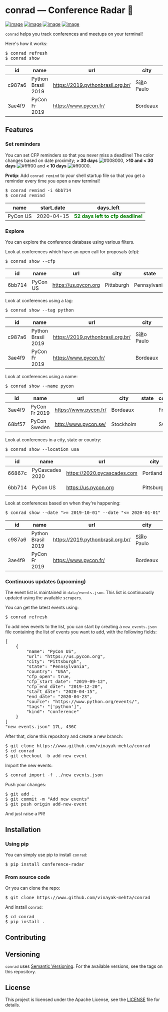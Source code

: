 # conrad — Conference Radar 📡

[![image](https://img.shields.io/pypi/v/conference-radar.svg)](https://pypi.org/project/conference-radar/) [![image](https://img.shields.io/pypi/l/conference-radar.svg)](https://pypi.org/project/conference-radar/) [![image](https://img.shields.io/pypi/pyversions/conference-radar.svg)](https://pypi.org/project/conference-radar/) [![image](https://img.shields.io/badge/code%20style-black-000000.svg)](https://github.com/ambv/black)

`conrad` helps you track conferences and meetups on your terminal!

Here's how it works:

<pre>
$ conrad refresh
$ conrad show
</pre>

| id     | name               | url                               | city             | state  | country | start_date | end_date   |
|--------|--------------------|-----------------------------------|------------------|--------|---------|------------|------------|
| c987a6 | Python Brasil 2019 | https://2019.pythonbrasil.org.br/ | S達o Paulo       |        | Brazil  | 2019-10-23 | 2019-10-29 |
| 3ae4f9 | PyCon Fr 2019      | https://www.pycon.fr/             | Bordeaux         |        | France  | 2019-10-31 | 2019-11-04 |

## Features

### Set reminders

You can set CFP reminders so that you never miss a deadline! The color changes based on date proximity; **> 30 days** ![#008000](https://placehold.it/15/008000/000000?text=+), **>10 and < 30 days** ![#ffff00](https://placehold.it/15/ffff00/000000?text=+) and **< 10 days** ![#ff0000](https://placehold.it/15/ff0000/000000?text=+).

**Protip**: Add `conrad remind` to your shell startup file so that you get a reminder every time you open a new terminal!

<pre>
$ conrad remind -i 6bb714
$ conrad remind
</pre>

| name     | start_date | days_left                                                          |
|----------|------------|--------------------------------------------------------------------|
| PyCon US | 2020-04-15 | <span style="color:green">**52 days left to cfp deadline!**</span> |

### Explore

You can explore the conference database using various filters.

Look at conferences which have an open call for proposals (cfp):

<pre>
$ conrad show --cfp
</pre>

| id     | name     | url                  | city       | state        | country | start_date | end_date   |
|--------|----------|----------------------|------------|--------------|---------|------------|------------|
| 6bb714 | PyCon US | https://us.pycon.org | Pittsburgh | Pennsylvania | USA     | 2020-04-15 | 2020-04-23 |

Look at conferences using a tag:

<pre>
$ conrad show --tag python
</pre>

| id     | name               | url                               | city             | state  | country | start_date | end_date   |
|--------|--------------------|-----------------------------------|------------------|--------|---------|------------|------------|
| c987a6 | Python Brasil 2019 | https://2019.pythonbrasil.org.br/ | S達o Paulo       |        | Brazil  | 2019-10-23 | 2019-10-29 |
| 3ae4f9 | PyCon Fr 2019      | https://www.pycon.fr/             | Bordeaux         |        | France  | 2019-10-31 | 2019-11-04 |

Look at conferences using a name:

<pre>
$ conrad show --name pycon
</pre>

| id     | name               | url                               | city             | state  | country | start_date | end_date   |
|--------|--------------------|-----------------------------------|------------------|--------|---------|------------|------------|
| 3ae4f9 | PyCon Fr 2019      | https://www.pycon.fr/             | Bordeaux         |        | France  | 2019-10-31 | 2019-11-04 |
| 68bf57 | PyCon Sweden       | http://www.pycon.se/              | Stockholm        |        | Sweden  | 2019-10-31 | 2019-11-02 |

Look at conferences in a city, state or country:

<pre>
$ conrad show --location usa
</pre>

| id     | name               | url                               | city             | state  | country | start_date | end_date   |
|--------|--------------------|-----------------------------------|------------------|--------|---------|------------|------------|
| 66867c | PyCascades 2020      | https://2020.pycascades.com             | Portland         | Oregon | USA  | 2020-02-08 | 2020-02-10 |
| 6bb714 | PyCon US | https://us.pycon.org | Pittsburgh | Pennsylvania | USA     | 2020-04-15 | 2020-04-23 |

Look at conferences based on when they're happening:

<pre>
$ conrad show --date ">= 2019-10-01" --date "<= 2020-01-01"
</pre>

| id     | name               | url                               | city             | state  | country | start_date | end_date   |
|--------|--------------------|-----------------------------------|------------------|--------|---------|------------|------------|
| c987a6 | Python Brasil 2019 | https://2019.pythonbrasil.org.br/ | S達o Paulo       |        | Brazil  | 2019-10-23 | 2019-10-29 |
| 3ae4f9 | PyCon Fr 2019      | https://www.pycon.fr/             | Bordeaux         |        | France  | 2019-10-31 | 2019-11-04 |

### Continuous updates (upcoming)

The event list is maintained in `data/events.json`. This list is continuously updated using the available `scrapers`.

You can get the latest events using:

<pre>
$ conrad refresh
</pre>

To add new events to the list, you can start by creating a `new_events.json` file containing the list of events you want to add, with the following fields:

<pre>
[
    {
        "name": "PyCon US",
        "url": "https://us.pycon.org",
        "city": "Pittsburgh",
        "state": "Pennsylvania",
        "country": "USA",
        "cfp_open": true,
        "cfp_start_date": "2019-09-12",
        "cfp_end_date": "2019-12-20",
        "start_date": "2020-04-15",
        "end_date": "2020-04-23",
        "source": "https://www.python.org/events/",
        "tags": "['python']",
        "kind": "conference"
    }
]
"new_events.json" 17L, 436C
</pre>

After that, clone this repository and create a new branch:

<pre>
$ git clone https://www.github.com/vinayak-mehta/conrad
$ cd conrad
$ git checkout -b add-new-event
</pre>

Import the new events:

<pre>
$ conrad import -f ../new_events.json
</pre>

Push your changes:
<pre>
$ git add .
$ git commit -m "Add new events"
$ git push origin add-new-event
</pre>

And just raise a PR!

## Installation

### Using pip

You can simply use pip to install `conrad`:

<pre>
$ pip install conference-radar
</pre>

### From source code

Or you can clone the repo:

<pre>
$ git clone https://www.github.com/vinayak-mehta/conrad
</pre>

And install `conrad`:

<pre>
$ cd conrad
$ pip install .
</pre>

## Contributing

## Versioning

`conrad` uses [Semantic Versioning](https://semver.org/). For the available versions, see the tags on this repository.

## License

This project is licensed under the Apache License, see the [LICENSE](https://github.com/vinayak-mehta/conrad/blob/master/LICENSE) file for details.
